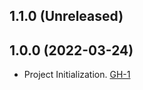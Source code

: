 ## 1.1.0 (Unreleased)

## 1.0.0 (2022-03-24)

- Project Initialization. [GH-1](https://github.com/terraform-alicloud-modules/terraform-alicloud-eip-anycast/pull/2)
